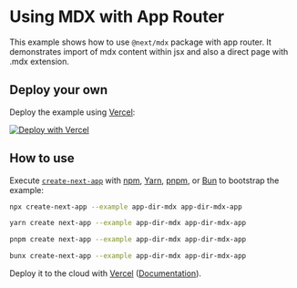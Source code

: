 # Using MDX with App Router

This example shows how to use `@next/mdx` package with app router. It demonstrates import of mdx content within jsx and also a direct page with .mdx extension.

## Deploy your own

Deploy the example using [Vercel](https://vercel.com?utm_source=github&utm_medium=readme&utm_campaign=next-example):

[![Deploy with Vercel](https://vercel.com/button)](https://vercel.com/new/clone?repository-url=https://github.com/vercel/next.js/tree/canary/examples/app-dir-mdx&project-name=app-dir-mdx&repository-name=app-dir-mdx)

## How to use

Execute [`create-next-app`](https://github.com/vercel/next.js/tree/canary/packages/create-next-app) with [npm](https://docs.npmjs.com/cli/init), [Yarn](https://yarnpkg.com/lang/en/docs/cli/create/), [pnpm](https://pnpm.io), or [Bun](https://bun.sh/docs/cli/bunx) to bootstrap the example:

```bash
npx create-next-app --example app-dir-mdx app-dir-mdx-app
```

```bash
yarn create next-app --example app-dir-mdx app-dir-mdx-app
```

```bash
pnpm create next-app --example app-dir-mdx app-dir-mdx-app
```

```bash
bunx create-next-app --example app-dir-mdx app-dir-mdx-app
```

Deploy it to the cloud with [Vercel](https://vercel.com/new?utm_source=github&utm_medium=readme&utm_campaign=next-example) ([Documentation](https://nextjs.org/docs/deployment)).